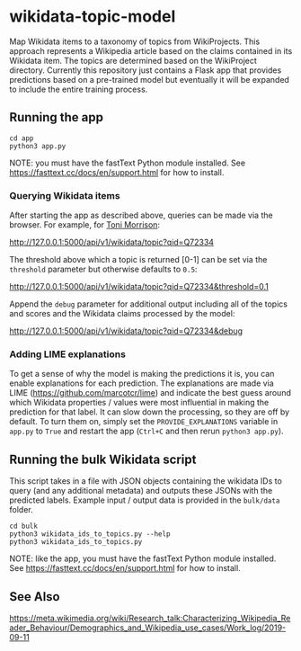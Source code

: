 # wikidata-topic-model
Map Wikidata items to a taxonomy of topics from WikiProjects. This approach represents a Wikipedia article based on the claims contained in its Wikidata item. The topics are determined based on the WikiProject directory. Currently this repository just contains a Flask app that provides predictions based on a pre-trained model but eventually it will be expanded to include the entire training process.

## Running the app

```
cd app
python3 app.py
```
NOTE: you must have the fastText Python module installed.
See https://fasttext.cc/docs/en/support.html for how to install.

### Querying Wikidata items
After starting the app as described above, queries can be made via the browser. For example, for [Toni Morrison](https://www.wikidata.org/wiki/Q72334):

http://127.0.0.1:5000/api/v1/wikidata/topic?qid=Q72334

The threshold above which a topic is returned [0-1] can be set via the `threshold` parameter but otherwise defaults to `0.5`:

http://127.0.0.1:5000/api/v1/wikidata/topic?qid=Q72334&threshold=0.1

Append the `debug` parameter for additional output including all of the topics and scores and the Wikidata claims processed by the model:

http://127.0.0.1:5000/api/v1/wikidata/topic?qid=Q72334&debug

### Adding LIME explanations
To get a sense of why the model is making the predictions it is, you can enable explanations for each prediction. The explanations are made via LIME (https://github.com/marcotcr/lime) and indicate the best guess around which Wikidata properties / values were most influential in making the prediction for that label. It can slow down the processing, so they are off by default. To turn them on, simply set the `PROVIDE_EXPLANATIONS` variable in `app.py` to `True` and restart the app (`Ctrl+C` and then rerun `python3 app.py`).

## Running the bulk Wikidata script
This script takes in a file with JSON objects containing the wikidata IDs to query (and any additional metadata) and outputs these JSONs with the predicted labels. Example input / output data is provided in the `bulk/data` folder.

```
cd bulk
python3 wikidata_ids_to_topics.py --help
python3 wikidata_ids_to_topics.py
```
NOTE: like the app, you must have the fastText Python module installed.
See https://fasttext.cc/docs/en/support.html for how to install.

## See Also
https://meta.wikimedia.org/wiki/Research_talk:Characterizing_Wikipedia_Reader_Behaviour/Demographics_and_Wikipedia_use_cases/Work_log/2019-09-11
